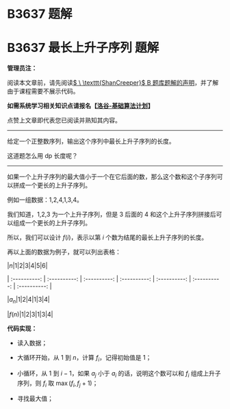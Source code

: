 # B3637 题解

# B3637 最长上升子序列 題解

**管理员注：**

阅读本文章前，请先阅读[$ \ \texttt{ShanCreeper}$ B 题库题解的声明](https://www.luogu.com.cn/blog/Ru19Free/AboutBProblem)，并了解由于课程需要不展示代码。

**如需系统学习相关知识点请报名【[洛谷-基础算法计划](https://class.luogu.com.cn/)】**

点赞上文章即代表您已阅读并熟知其内容。

***

给定一个正整数序列，输出这个序列中最长上升子序列的长度。

这道题怎么用 dp 长度呢？

***

如果一个上升子序列的最大值小于一个在它后面的数，那么这个数和这个子序列可以拼成一个更长的上升子序列。

例如一组数据：1,2,4,1,3,4。

我们知道，1,2,3 为一个上升子序列，但是 3 后面的 4 和这个上升子序列拼接后可以组成一个更长的上升子序列。

所以，我们可以设计 $f(i)$，表示以第 $i$ 个数为结尾的最长上升子序列的长度。


再以上面的数据为例子，就可以列出表格：

|$n$|1|2|3|4|5|6|
| :----------: | :----------: | :----------: | :----------: | :----------: | :----------: | :----------: |
|$a_n$|1|2|4|1|3|4|
|$f(n)$|1|2|3|1|3|4|

**代码实现：**

- 读入数据；


- 大循环开始，从 $1$ 到 $n$，计算 $f_i$，记得初始值是 $1$；

- 小循环，从 $1$ 到 $i-1$，如果 $a_j$ 小于 $a_i$ 的话，说明这个数可以和 $f_i$ 组成上升子序列，则 $f_i$ 取 $\max (f_i,f_j+1)$；

- 寻找最大值；
